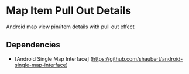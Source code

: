Map Item Pull Out Details
=========================

Android map view pin/item details with pull out effect

Dependencies
----
* [Android Single Map Interface] (https://github.com/shaubert/android-single-map-interface)